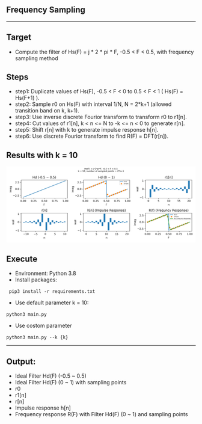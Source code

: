 ## Frequency Sampling
---
## Target
- Compute the filter of Hs(F) = j * 2 * pi * F, -0.5 < F < 0.5,  with frequency sampling method
## Steps
- step1: Duplicate values of Hs(F), -0.5 < F < 0 to 0.5 < F < 1 ( Hs(F) = Hs(F+1) ).
- step2: Sample r0 on Hs(F) with interval 1/N, N = 2*k+1 (allowed transition band on k, k+1).
- step3: Use inverse discrete Fourior transform to transform r0 to r1[n].
- step4: Cut values of r1[n], k < n <= N to -k <= n < 0 to generate r[n].
- step5: Shift r[n] with k to generate impulse response h[n].
- step6: Use discrete Fourior transform to find R(F) = DFT(r[n]).

## Results with k = 10
![](results_default.png)

## Execute
- Environment: Python 3.8
- Install packages: 
```
 pip3 install -r requirements.txt
```

<div style="break-after: page; page-break-after: always;"></div>

- Use default parameter k = 10: 
```
python3 main.py
```
- Use costom parameter
```
python3 main.py --k {k} 
```
---
## Output:
- Ideal Filter Hd(F) (-0.5 ~ 0.5)
- Ideal Filter Hd(F) (0 ~ 1) with sampling points
- r0
- r1[n]
- r[n]
- Impulse response h[n]
- Frequency response R(F) with Filter Hd(F) (0 ~ 1) and sampling points
